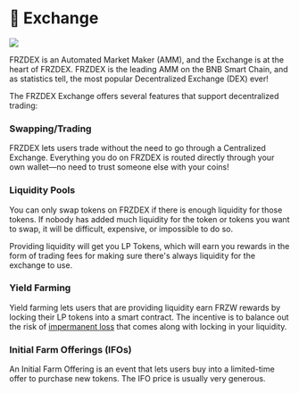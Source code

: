 # 🔄 Exchange

![](../../.gitbook/assets/FRZDEX-exchange-header.png)

FRZDEX is an Automated Market Maker (AMM), and the Exchange is at the heart of FRZDEX. FRZDEX is the leading AMM on the BNB Smart Chain, and as statistics tell, the most popular Decentralized Exchange (DEX) ever!

The FRZDEX Exchange offers several features that support decentralized trading:

### Swapping/Trading

FRZDEX lets users trade without the need to go through a Centralized Exchange. Everything you do on FRZDEX is routed directly through your own wallet—no need to trust someone else with your coins!

### Liquidity Pools

You can only swap tokens on FRZDEX if there is enough liquidity for those tokens. If nobody has added much liquidity for the token or tokens you want to swap, it will be difficult, expensive, or impossible to do so.

Providing liquidity will get you LP Tokens, which will earn you rewards in the form of trading fees for making sure there's always liquidity for the exchange to use.

### Yield Farming

Yield farming lets users that are providing liquidity earn FRZW rewards by locking their LP tokens into a smart contract. The incentive is to balance out the risk of [impermanent loss](https://academy.binance.com/en/articles/impermanent-loss-explained) that comes along with locking in your liquidity.

### Initial Farm Offerings (IFOs)

An Initial Farm Offering is an event that lets users buy into a limited-time offer to purchase new tokens. The IFO price is usually very generous.
